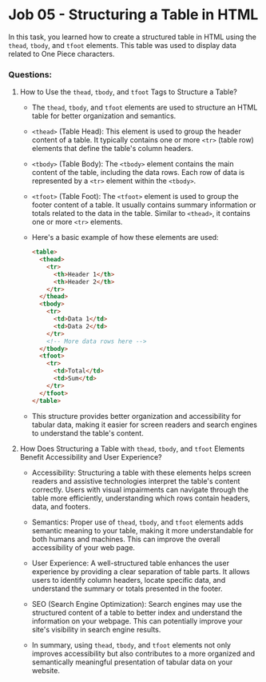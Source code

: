 # Job 05 - Structuring a Table in HTML

In this task, you learned how to create a structured table in HTML using the `thead`, `tbody`, and `tfoot` elements. This table was used to display data related to One Piece characters.

### Questions:

1. How to Use the `thead`, `tbody`, and `tfoot` Tags to Structure a Table?

   - The `thead`, `tbody`, and `tfoot` elements are used to structure an HTML table for better organization and semantics.

   - `<thead>` (Table Head): This element is used to group the header content of a table. It typically contains one or more `<tr>` (table row) elements that define the table's column headers.

   - `<tbody>` (Table Body): The `<tbody>` element contains the main content of the table, including the data rows. Each row of data is represented by a `<tr>` element within the `<tbody>`.

   - `<tfoot>` (Table Foot): The `<tfoot>` element is used to group the footer content of a table. It usually contains summary information or totals related to the data in the table. Similar to `<thead>`, it contains one or more `<tr>` elements.

   - Here's a basic example of how these elements are used:

     ```html
     <table>
       <thead>
         <tr>
           <th>Header 1</th>
           <th>Header 2</th>
         </tr>
       </thead>
       <tbody>
         <tr>
           <td>Data 1</td>
           <td>Data 2</td>
         </tr>
         <!-- More data rows here -->
       </tbody>
       <tfoot>
         <tr>
           <td>Total</td>
           <td>Sum</td>
         </tr>
       </tfoot>
     </table>
     ```

   - This structure provides better organization and accessibility for tabular data, making it easier for screen readers and search engines to understand the table's content.

2. How Does Structuring a Table with `thead`, `tbody`, and `tfoot` Elements Benefit Accessibility and User Experience?

   - Accessibility: Structuring a table with these elements helps screen readers and assistive technologies interpret the table's content correctly. Users with visual impairments can navigate through the table more efficiently, understanding which rows contain headers, data, and footers.

   - Semantics: Proper use of `thead`, `tbody`, and `tfoot` elements adds semantic meaning to your table, making it more understandable for both humans and machines. This can improve the overall accessibility of your web page.

   - User Experience: A well-structured table enhances the user experience by providing a clear separation of table parts. It allows users to identify column headers, locate specific data, and understand the summary or totals presented in the footer.

   - SEO (Search Engine Optimization): Search engines may use the structured content of a table to better index and understand the information on your webpage. This can potentially improve your site's visibility in search engine results.

   - In summary, using `thead`, `tbody`, and `tfoot` elements not only improves accessibility but also contributes to a more organized and semantically meaningful presentation of tabular data on your website.
